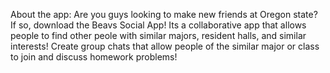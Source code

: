 About the app:
  Are you guys looking to make new friends at Oregon state? If so, download the Beavs Social App! Its a collaborative app that allows people to find other peole with similar majors, resident halls, and similar interests! Create group chats that allow people of the similar major or class to join and discuss homework problems! 
